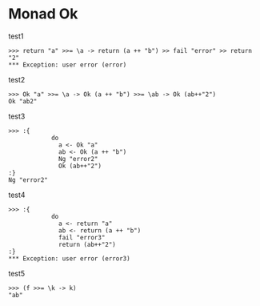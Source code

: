 # Monad Ok

test1

    >>> return "a" >>= \a -> return (a ++ "b") >> fail "error" >> return "2"
    *** Exception: user error (error)

test2

    >>> Ok "a" >>= \a -> Ok (a ++ "b") >>= \ab -> Ok (ab++"2")
    Ok "ab2"

test3

    >>> :{
                do
                  a <- Ok "a"
                  ab <- Ok (a ++ "b")
                  Ng "error2"
                  Ok (ab++"2")
    :}
    Ng "error2"

test4

    >>> :{
                do
                  a <- return "a"
                  ab <- return (a ++ "b")
                  fail "error3"
                  return (ab++"2")
    :}
    *** Exception: user error (error3)

test5

    >>> (f >>= \k -> k)
    "ab"

